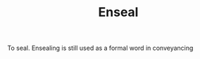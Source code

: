 ---
title: Enseal
letter: E
permalink: "/definitions/bld-enseal.html"
body: To seal. Ensealing is still used as a formal word in conveyancing
published_at: '2018-07-07'
source: Black's Law Dictionary 2nd Ed (1910)
layout: post
---